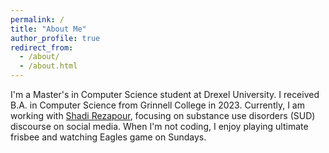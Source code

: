 ```yaml
---
permalink: /
title: "About Me"
author_profile: true
redirect_from: 
  - /about/
  - /about.html
---
```

I'm a Master's in Computer Science student at Drexel University. I received B.A. in Computer Science from Grinnell College in 2023. Currently, I am working with [Shadi Rezapour](https://www.shadirezapour.com/research-team), focusing on substance use disorders (SUD) discourse on social media. When I'm not coding, I enjoy playing ultimate frisbee and watching Eagles game on Sundays.


